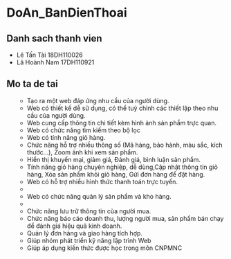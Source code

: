 # DoAn_BanDienThoai
## Danh sach thanh vien
* Lê Tấn Tài 18DH110026
* Lã Hoành Nam 17DH110921
## Mo ta de tai
<ul>
    <ul>
        <li> Tạo ra một web đáp ứng nhu cầu của người dùng. </li>
        <li> Web có thiết kế dễ sử dụng, có thể tuỳ chỉnh các thiết lập theo nhu cầu của người dùng. </li>   
        <li> Web cung cấp thông tin chi tiết kèm hình ảnh sản phẩm trực quan.</li>
        <li> Web có chức năng tìm kiếm theo bộ lọc </li>
        <li> Web có tính năng giỏ hàng. </li>
        <li> Chức năng hỗ trợ nhiều thông số (Mã hàng, bảo hành,  màu sắc, kích thước…), Zoom ảnh khi xem sản phẩm. </li>
        <li> Hiển thị khuyến mại, giảm giá, Đánh giá, bình luận sản phẩm. </li>
        <li> Tính năng giỏ hàng chuyên nghiệp, dễ dùng,Cập nhật thông tin giỏ hàng, Xóa sản phẩm khỏi giỏ hàng,  Gửi đơn hàng để đặt hàng.</li>
        <li> Web có hỗ trợ nhiều hình thức thanh toán trực tuyến. <li/>
        <li> Web có chức năng quản lý  sản phẩm và kho hàng.<li/>
        <li> Chức năng lưu trữ thông tin cùa người mua. </li>
        <li> Chức năng báo cáo doanh thu, lượng người mua, sản phẩm bán chạy để đánh giá hiệu quả kinh doanh. </li>
        <li> Quản lý đơn hàng và giao hàng tích hợp. </li>
        <li> Giúp nhóm phát triển kỹ năng lập trình Web </li>
        <li> Giúp áp dụng kiến thức được học trong môn CNPMNC </li>
    </ul>
</ul>

